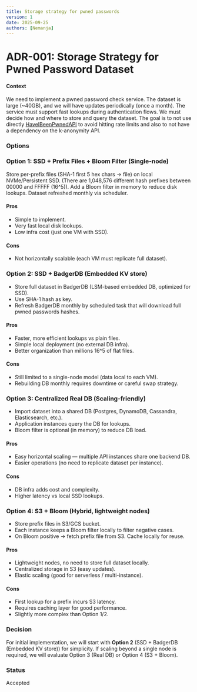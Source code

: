 ```yaml
---
title: Storage strategy for pwned passwords
version: 1
date: 2025-09-25
authors: [Nemanja]
---
```


# ADR-001: Storage Strategy for Pwned Password Dataset

#### Context

We need to implement a pwned password check service. The dataset is large (~40GB), and we will have updates periodically (once a month).
The service must support fast lookups during authentication flows. We must decide how and where to store and query the dataset.
The goal is to not use directly [HaveIBeenPwnedAPI](https://haveibeenpwned.com/API/v3) to avoid hitting rate limits and
also to not have a dependency on the k-anonymity API.


### Options

### Option 1: SSD + Prefix Files + Bloom Filter (Single-node)

Store per-prefix files (SHA-1 first 5 hex chars → file) on local NVMe/Persistent SSD.
(There are 1,048,576 different hash prefixes between 00000 and FFFFF (16^5)).
Add a Bloom filter in memory to reduce disk lookups. Dataset refreshed monthly via scheduler.

#### Pros

- Simple to implement.
- Very fast local disk lookups.
- Low infra cost (just one VM with SSD).

#### Cons

- Not horizontally scalable (each VM must replicate full dataset).

### Option 2: SSD + BadgerDB (Embedded KV store)

- Store full dataset in BadgerDB (LSM-based embedded DB, optimized for SSD).
- Use SHA-1 hash as key.
- Refresh BadgerDB monthly by scheduled task that will download full pwned passwords hashes.

#### Pros

- Faster, more efficient lookups vs plain files.
- Simple local deployment (no external DB infra).
- Better organization than millions 16^5 of flat files.

#### Cons

- Still limited to a single-node model (data local to each VM).
- Rebuilding DB monthly requires downtime or careful swap strategy.

### Option 3: Centralized Real DB (Scaling-friendly)

- Import dataset into a shared DB (Postgres, DynamoDB, Cassandra, Elasticsearch, etc.).
- Application instances query the DB for lookups.
- Bloom filter is optional (in memory) to reduce DB load.

#### Pros

- Easy horizontal scaling — multiple API instances share one backend DB.
- Easier operations (no need to replicate dataset per instance).

#### Cons

- DB infra adds cost and complexity.
- Higher latency vs local SSD lookups.

### Option 4: S3 + Bloom (Hybrid, lightweight nodes)

- Store prefix files in S3/GCS bucket.
- Each instance keeps a Bloom filter locally to filter negative cases.
- On Bloom positive → fetch prefix file from S3. Cache locally for reuse.

#### Pros

- Lightweight nodes, no need to store full dataset locally.
- Centralized storage in S3 (easy updates).
- Elastic scaling (good for serverless / multi-instance).

#### Cons

- First lookup for a prefix incurs S3 latency.
- Requires caching layer for good performance.
- Slightly more complex than Option 1/2.

### Decision

For initial implementation, we will start with **Option 2** (SSD + BadgerDB (Embedded KV store)) for simplicity.
If scaling beyond a single node is required, we will evaluate Option 3 (Real DB) or Option 4 (S3 + Bloom).

### Status

Accepted

